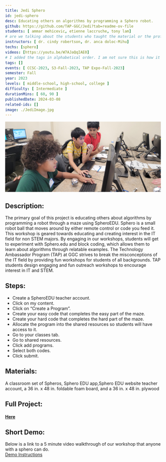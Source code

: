 ```yaml
---
title: Jedi Sphero
id: jedi-sphero
desc: Educating others on algorithms by programming a Sphero robot.
github: https://github.com/TAP-GGC/Jedi?tab=readme-ov-file
students: [ ammar mehicevic, etienne laccruche, tony lam]
# are we talking about the students who taught the material or the professors and Dr. associated with the project?
instructors: [ dr. cindy robertson, dr. anca doloc-Mihu]
techs: [sphero]
videos: [https://youtu.be/W7AJaQqIAE0]
# I added the tags in alphabetical order. I am not sure this is how it should be or if we are even doing this as of right now?
tags: []
events: [ CCSC-2023, S3-Fall-2023, TAP Expo-Fall-2023]
semester: Fall
year: 2023
levels: [ middle-school, high-school, college ] 
difficulty: [ Intermediate ]
durationMins: [ 60, 90 ]
publishedDate: 2024-03-08
related-ids: []
image: ./JediImage.jpg
---
```


<div id="images">

![jediPhoto](./JediImage.jpg)

</div>

## Description:
The primary goal of this project is educating others about algorithms by programming a robot through a maze using SpheroEDU. Sphero is a small robot ball that moves around by either remote control or code you feed it. This workshop is geared towards educating and creating interest in the IT field for non STEM majors. By engaging in our workshops, students will get to experiment with Sphero.edu and block coding, which allows them to learn about algorithms through relatable examples. The Technology Ambassador Program (TAP) at GGC strives to break the misconceptions of the IT field by providing fun workshops for students of all backgrounds. TAP students design engaging and fun outreach workshops to encourage interest in IT and STEM.

## Steps:
- Create a SpheroEDU teacher account.
- Click on my content.
- Click on “Create a Program”.
- Create your easy code that completes the easy part of the maze.
- Create your hard code that completes the hard part of the maze.
- Allocate the program into the shared resources so students will have access to it.
- Go to your classes tab.
- Go to shared resources.
- Click add programs.
- Select both codes.
- Click submit.

## Materials:
A classroom set of Spheros, Sphero EDU app,Sphero EDU website teacher account, a 36 in. x 48 in. foldable foam board, and a 36 in. x 48 in. plywood

## Full Project:
#### <a href="https://github.com/TAP-GGC/Jedi"> Here </a>

## Short Demo:
Below is a link to a 5 minute video walkthrough of our workshop that anyone with a sphero can do.       
<a href="https://youtu.be/W7AJaQqIAE0"> Demo Instructions </a>